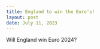 ```yaml
---
title: England to win the Euro's!
layout: post
date: July 11, 2023
---
```


Will England win Euro 2024?

